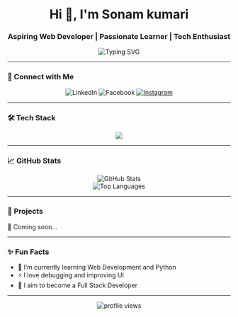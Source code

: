 <h1 align="center">Hi 👋, I'm Sonam kumari</h1>
<h3 align="center">Aspiring Web Developer | Passionate Learner | Tech Enthusiast</h3>

<p align="center">
  <img src="https://readme-typing-svg.demolab.com?font=Fira+Code&pause=1000&color=a227cb&center=true&vCenter=true&width=435&lines=Frontend+Developer;HTML+%7C+CSS+%7C+JavaScript;Learning+Python+%26+MySQL" alt="Typing SVG" />
</p>

---

### 🔗 Connect with Me

<p align="center">
<!--   <a href="https://www.linkedin.com/in/subhrajeet-biswas-79a415237" target="_blank"> -->
    <img alt="LinkedIn" src="https://img.shields.io/badge/LinkedIn-blue?style=for-the-badge&logo=linkedin&logoColor=white" />
  </a>
<!--   <a href="https://www.facebook.com/share/19vDEmTJJ8/" target="_blank"> -->
    <img alt="Facebook" src="https://img.shields.io/badge/Facebook-1877F2?style=for-the-badge&logo=facebook&logoColor=white" />
  </a>
  <a href="https://www.instagram.com/kumarisonam08" target="_blank">
    <img alt="Instagram" src="https://img.shi08elds.io/badge/Instagram-E4405F?style=for-the-badge&logo=instagram&logoColor=white" />
  </a>
</p>

---

### 🛠 Tech Stack

<p align="center">
  <img src="https://skillicons.dev/icons?i=html,css,js,python,mysql,github,git,c,java" />
</p>

---

### 📈 GitHub Stats

<p align="center">
  <img src="https://github-readme-stats.vercel.app/api?username=sonamk08&show_icons=true&theme=tokyonight" alt="GitHub Stats" />
  <br/>
  <img src="https://github-readme-stats.vercel.app/api/top-langs/?username=sonamk08&layout=compact&theme=tokyonight" alt="Top Languages" />
</p>

---

### 🚀 Projects

🧪 Coming soon...

---

### ✨ Fun Facts

- 🌱 I’m currently learning Web Development and Python
- ⚡ I love debugging and improving UI  
- 🎯 I aim to become a Full Stack Developer

---

<p align="center">
  <img src="https://komarev.com/ghpvc/?username=&labelsonamk08=Profile%20views&color=0e75b6&style=flat" alt="profile views" />
</p>

